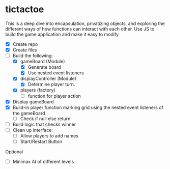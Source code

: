 # tictactoe
This is a deep dive into encapsulation, privatizing objects, and exploring the different ways of how functions can interact with each other. Use JS to build the game application and make it easy to modify

- [x] Create repo
- [x] Create files
- [ ] Build the following:
    - [x] gameBoard (Module)
        - [x] Generate board
        - [x] Use nested event listeners
    - [x] displayController (Module)
        - [x] Determine player turn.
    - [x] players (factory)
        - [ ] function for player action
- [x] Display gameBoard
- [x] Build-in player function marking grid using the nested event listeners of the gameBoard
    - [ ] Check if null else return
- [ ] Build logic that checks winner
- [ ] Clean up interface:
    - [ ] Allow players to add names
    - [ ] Start/Restart Button

Optional
- [ ] Minimax AI of different levels
